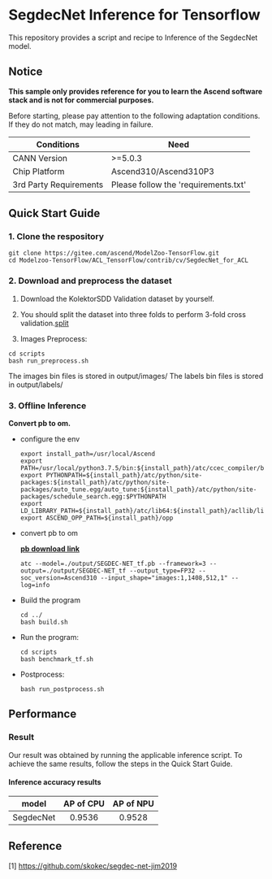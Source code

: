 

# SegdecNet Inference for Tensorflow 

This repository provides a script and recipe to Inference of the SegdecNet model.

## Notice
**This sample only provides reference for you to learn the Ascend software stack and is not for commercial purposes.**

Before starting, please pay attention to the following adaptation conditions. If they do not match, may leading in failure.

| Conditions | Need |
| --- | --- |
| CANN Version | >=5.0.3 |
| Chip Platform| Ascend310/Ascend310P3 |
| 3rd Party Requirements| Please follow the 'requirements.txt' |

## Quick Start Guide

### 1. Clone the respository

```shell
git clone https://gitee.com/ascend/ModelZoo-TensorFlow.git
cd Modelzoo-TensorFlow/ACL_TensorFlow/contrib/cv/SegdecNet_for_ACL
```

### 2. Download and preprocess the dataset

1. Download the KolektorSDD Validation dataset by yourself. 

2. You should split the dataset into three folds to perform 3-fold cross validation.[split](./scripts/db/README.md)

3. Images Preprocess:
```
cd scripts
bash run_preprocess.sh
```
The images bin files is stored in output/images/
The labels bin files is stored in output/labels/
 

### 3. Offline Inference

**Convert pb to om.**

- configure the env

  ```
  export install_path=/usr/local/Ascend
  export PATH=/usr/local/python3.7.5/bin:${install_path}/atc/ccec_compiler/bin:${install_path}/atc/bin:$PATH
  export PYTHONPATH=${install_path}/atc/python/site-packages:${install_path}/atc/python/site-packages/auto_tune.egg/auto_tune:${install_path}/atc/python/site-packages/schedule_search.egg:$PYTHONPATH
  export LD_LIBRARY_PATH=${install_path}/atc/lib64:${install_path}/acllib/lib64:$LD_LIBRARY_PATH
  export ASCEND_OPP_PATH=${install_path}/opp
  ```

- convert pb to om

  [**pb download link**](https://obs-9be7.obs.cn-east-2.myhuaweicloud.com/003_Atc_Models/modelzoo/Research/cv/SEGDEC-NET_for_ACL.zip)

  ```
  atc --model=./output/SEGDEC-NET_tf.pb --framework=3 --output=./output/SEGDEC-NET_tf --output_type=FP32 --soc_version=Ascend310 --input_shape="images:1,1408,512,1" --log=info
  ```

- Build the program

  ```
  cd ../
  bash build.sh
  ```

- Run the program:

  ```
  cd scripts
  bash benchmark_tf.sh
  ```

- Postprocess:

  ```
  bash run_postprocess.sh
  ```

## Performance

### Result

Our result was obtained by running the applicable inference script. To achieve the same results, follow the steps in the Quick Start Guide.

#### Inference accuracy results

|       model       | AP of CPU | AP of NPU |
| :---------------: | :-------: | :-------: |
|     SegdecNet     |   0.9536  |   0.9528  |


## Reference
[1] https://github.com/skokec/segdec-net-jim2019
